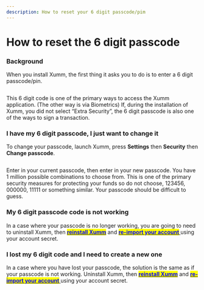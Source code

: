 ```yaml
---
description: How to reset your 6 digit passcode/pim
---
```


# How to reset the 6 digit passcode

### **Background**

When you install Xumm, the first thing it asks you to do is to enter a 6 digit passcode/pin.

<figure><img src="../.gitbook/assets/Install - Page 2.png" alt=""><figcaption></figcaption></figure>

This 6 digit code is one of the primary ways to access the Xumm application. (The other way is via Biometrics) If, during the installation of Xumm, you did not select “Extra Security”, the 6 digit passcode is also one of the ways to sign a transaction.

### **I have my 6 digit passcode, I just want to change it**

To change your passcode, launch Xumm, press **Settings** then **Security** then **Change passcode**.&#x20;

<figure><img src="../.gitbook/assets/Security - Change Passcode.png" alt=""><figcaption></figcaption></figure>

Enter in your current passcode, then enter in your new passcode.  You have 1 million possible combinations to choose from. This is one of the primary security measures for protecting your funds so do not choose, 123456, 000000, 11111 or something similar. Your passcode should be difficult to guess.

### **My 6 digit passcode code is not working**

In a case where your passcode is no longer working, you are going to need to uninstall Xumm, then [<mark style="color:blue;">**reinstall Xumm**</mark>](../getting-started-with-xaman/installing-xumm.md) and [<mark style="color:blue;">**re-import your account**</mark> ](../getting-started-with-xaman/importing-your-account/)using your account secret.&#x20;

### **I lost my 6 digit code and I need to create a new one**

In a case where you have lost your passcode, the solution is the same as if your passcode is not working. Uninstall Xumm, then [<mark style="color:blue;">**reinstall Xumm**</mark>](../getting-started-with-xaman/installing-xumm.md) and [<mark style="color:blue;">**re-import your account**</mark> ](../getting-started-with-xaman/importing-your-account/)using your account secret.&#x20;
